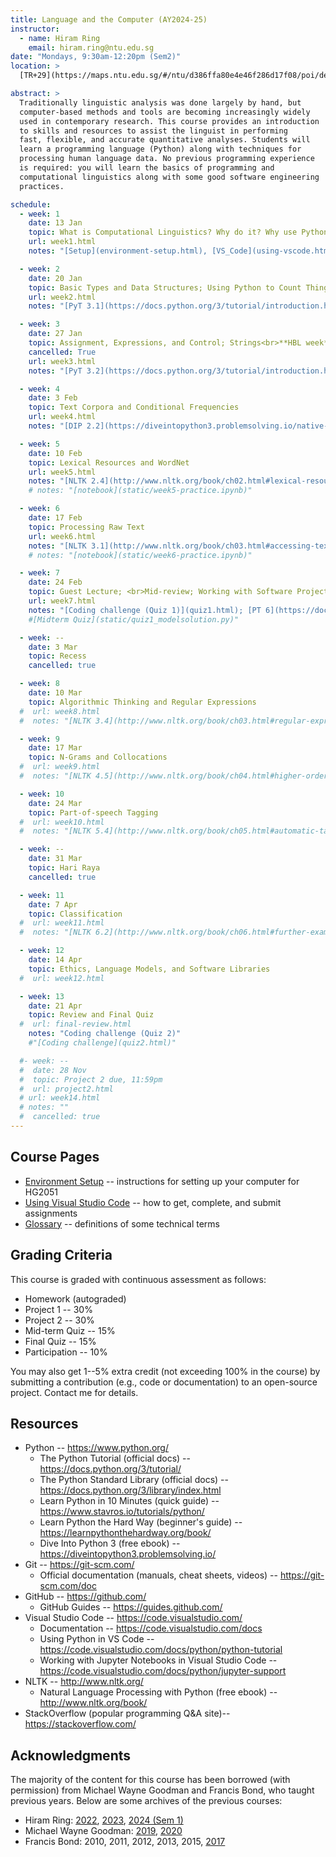 ```yaml
---
title: Language and the Computer (AY2024-25)
instructor:
  - name: Hiram Ring
    email: hiram.ring@ntu.edu.sg
date: "Mondays, 9:30am-12:20pm (Sem2)"
location: >
  [TR+29](https://maps.ntu.edu.sg/#/ntu/d386ffa80e4e46f286d17f08/poi/details/e97bc9bf4c6740ca8f3d35cc) (LHS-B2-06, The Hive)

abstract: >
  Traditionally linguistic analysis was done largely by hand, but
  computer-based methods and tools are becoming increasingly widely
  used in contemporary research. This course provides an introduction
  to skills and resources to assist the linguist in performing
  fast, flexible, and accurate quantitative analyses. Students will
  learn a programming language (Python) along with techniques for
  processing human language data. No previous programming experience
  is required: you will learn the basics of programming and
  computational linguistics along with some good software engineering
  practices.

schedule:
  - week: 1
    date: 13 Jan
    topic: What is Computational Linguistics? Why do it? Why use Python?<br>Computer Science basics
    url: week1.html
    notes: "[Setup](environment-setup.html), [VS_Code](using-vscode.html)"

  - week: 2
    date: 20 Jan
    topic: Basic Types and Data Structures; Using Python to Count Things; Lists<br>What is AI?
    url: week2.html
    notes: "[PyT 3.1](https://docs.python.org/3/tutorial/introduction.html#using-python-as-a-calculator); [NLTK 1](https://www.nltk.org/book/ch01.html); [What is AI?](https://youtu.be/Hu1E9qJsXQ4)"

  - week: 3
    date: 27 Jan
    topic: Assignment, Expressions, and Control; Strings<br>**HBL week**
    cancelled: True
    url: week3.html
    notes: "[PyT 3.2](https://docs.python.org/3/tutorial/introduction.html#first-steps-towards-programming), [4](https://docs.python.org/3/tutorial/controlflow.html); [NLTK 4.1](http://www.nltk.org/book/ch02.html#wordlist-corpora)"

  - week: 4
    date: 3 Feb
    topic: Text Corpora and Conditional Frequencies
    url: week4.html
    notes: "[DIP 2.2](https://diveintopython3.problemsolving.io/native-datatypes.html#booleans),  [2.8](https://diveintopython3.problemsolving.io/native-datatypes.html#none); [PT 5.3](https://docs.python.org/3/tutorial/datastructures.html#tuples-and-sequences), [5.5](https://docs.python.org/3/tutorial/datastructures.html#dictionaries), [4.7.1](https://docs.python.org/3/tutorial/controlflow.html#default-argument-values)-[2](https://docs.python.org/3/tutorial/controlflow.html#keyword-arguments); [NLTK 2.1](http://www.nltk.org/book/ch02.html#accessing-text-corpora)-[2](http://www.nltk.org/book/ch02.html#conditional-frequency-distributions); [lecture](static/week4-lecture.py), [practice](static/week4-practice.py)"

  - week: 5
    date: 10 Feb
    topic: Lexical Resources and WordNet
    url: week5.html
    notes: "[NLTK 2.4](http://www.nltk.org/book/ch02.html#lexical-resources), [2.5](http://www.nltk.org/book/ch02.html#wordnet), ([How To](http://www.nltk.org/howto/wordnet.html)); [lecture](static/week5-lecture.py); [practice](static/week5-practice.py)"
    # notes: "[notebook](static/week5-practice.ipynb)"

  - week: 6
    date: 17 Feb
    topic: Processing Raw Text
    url: week6.html
    notes: "[NLTK 3.1](http://www.nltk.org/book/ch03.html#accessing-text-from-the-web-and-from-disk), [3.3](http://www.nltk.org/book/ch03.html#text-processing-with-unicode); [PT 7.1-7.3](https://docs.python.org/3/tutorial/inputoutput.html#fancier-output-formatting); [lecture](static/week6-lecture.py); [practice](static/week6-practice.py)"
    # notes: "[notebook](static/week6-practice.ipynb)"

  - week: 7
    date: 24 Feb
    topic: Guest Lecture; <br>Mid-review; Working with Software Projects (pre-recorded)
    url: week7.html
    notes: "[Coding challenge (Quiz 1)](quiz1.html); [PT 6](https://docs.python.org/3/tutorial/modules.html), [6.4](https://docs.python.org/3/tutorial/modules.html#packages)"
    #[Midterm Quiz](static/quiz1_modelsolution.py)"

  - week: --
    date: 3 Mar
    topic: Recess
    cancelled: true

  - week: 8
    date: 10 Mar
    topic: Algorithmic Thinking and Regular Expressions
  #  url: week8.html
  #  notes: "[NLTK 3.4](http://www.nltk.org/book/ch03.html#regular-expressions-for-detecting-word-patterns), [5](http://www.nltk.org/book/ch03.html#useful-applications-of-regular-expressions), [6](http://www.nltk.org/book/ch03.html#normalizing-text), [7](http://www.nltk.org/book/ch03.html#regular-expressions-for-tokenizing-text), [8](http://www.nltk.org/book/ch03.html#segmentation); [lecture](static/week8-lecture.py); [practice](static/week8-practice.py)"

  - week: 9
    date: 17 Mar
    topic: N-Grams and Collocations
  #  url: week9.html
  #  notes: "[NLTK 4.5](http://www.nltk.org/book/ch04.html#higher-order-functions), [5](http://www.nltk.org/book/ch05.html); [lecture](static/week9-lecture.py); [practice](static/week9-practice.py)"

  - week: 10
    date: 24 Mar
    topic: Part-of-speech Tagging
  #  url: week10.html
  #  notes: "[NLTK 5.4](http://www.nltk.org/book/ch05.html#automatic-tagging), [5](http://www.nltk.org/book/ch05.html#n-gram-tagging), [7](http://www.nltk.org/book/ch05.html#how-to-determine-the-category-of-a-word); [practice](static/week10-practice.py)"

  - week: --
    date: 31 Mar
    topic: Hari Raya
    cancelled: true

  - week: 11
    date: 7 Apr
    topic: Classification
  #  url: week11.html
  #  notes: "[NLTK 6.2](http://www.nltk.org/book/ch06.html#further-examples-of-supervised-classification), [5](http://www.nltk.org/book/ch06.html#naive-bayes-classifiers), [6](http://www.nltk.org/book/ch06.html#maximum-entropy-classifiers), [What is AI?](https://youtu.be/Hu1E9qJsXQ4); [Project 1](project1.html) due, 11:59pm; [practice](static/week11-practice.py), [enamdict](static/code/enamdict)"

  - week: 12
    date: 14 Apr
    topic: Ethics, Language Models, and Software Libraries
  #  url: week12.html

  - week: 13
    date: 21 Apr
    topic: Review and Final Quiz
  #  url: final-review.html
    notes: "Coding challenge (Quiz 2)"
    #"[Coding challenge](quiz2.html)"

  #- week: --
  #  date: 28 Nov
  #  topic: Project 2 due, 11:59pm
  #  url: project2.html
  # url: week14.html
  # notes: ""
  #  cancelled: true
---
```


## Course Pages

- [Environment Setup](environment-setup.html) -- instructions for setting up your computer for HG2051
- [Using Visual Studio Code](using-vscode.html) -- how to get, complete, and submit assignments
- [Glossary](glossary.html) -- definitions of some technical terms

## Grading Criteria

This course is graded with continuous assessment as follows:

- Homework (autograded)
- Project 1 -- 30%
- Project 2 -- 30%
- Mid-term Quiz -- 15%
- Final Quiz -- 15%
- Participation -- 10%

You may also get 1--5% extra credit (not exceeding 100% in the course)
by submitting a contribution (e.g., code or documentation) to an
open-source project. Contact me for details.

## Resources

- Python -- <https://www.python.org/>
  - The Python Tutorial (official docs) -- <https://docs.python.org/3/tutorial/>
  - The Python Standard Library (official docs) -- <https://docs.python.org/3/library/index.html>
  - Learn Python in 10 Minutes (quick guide) -- <https://www.stavros.io/tutorials/python/>
  - Learn Python the Hard Way (beginner's guide) -- <https://learnpythonthehardway.org/book/>
  - Dive Into Python 3 (free ebook) -- <https://diveintopython3.problemsolving.io/>
- Git -- <https://git-scm.com/>
  - Official documentation (manuals, cheat sheets, videos) -- <https://git-scm.com/doc>
- GitHub -- <https://github.com/>
  - GitHub Guides -- <https://guides.github.com/>
- Visual Studio Code -- <https://code.visualstudio.com/>
  - Documentation -- <https://code.visualstudio.com/docs>
  - Using Python in VS Code -- <https://code.visualstudio.com/docs/python/python-tutorial>
  - Working with Jupyter Notebooks in Visual Studio Code -- <https://code.visualstudio.com/docs/python/jupyter-support>
- NLTK -- <http://www.nltk.org/>
  - Natural Language Processing with Python (free ebook) -- <http://www.nltk.org/book/>
- StackOverflow (popular programming Q&A site)-- <https://stackoverflow.com/>

## Acknowledgments

The majority of the content for this course has been borrowed (with
permission) from Michael Wayne Goodman and Francis Bond, who taught
previous years. Below are some archives of the previous courses:

- Hiram Ring:
  [2022](https://hg2051-ntu.github.io/AY2022/),
  [2023](https://hg2051-ntu.github.io/AY2023/),
  [2024 (Sem 1)](https://hg2051-ntu.github.io/AY2024Sem1/)
- Michael Wayne Goodman:
  [2019](https://compling.hss.ntu.edu.sg/courses/hg2051/),
  [2020](https://ntu-hg2051.github.io/)
- Francis Bond:
  2010,
  2011,
  2012,
  2013,
  2015,
  [2017](http://compling.hss.ntu.edu.sg/courses/hg2051.2017/)
